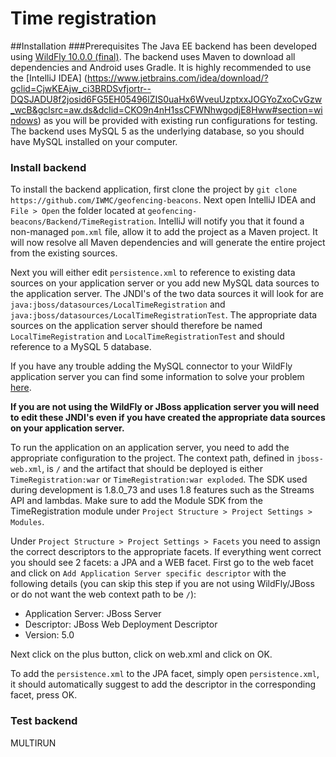 # Time registration
##Installation
###Prerequisites
The Java EE backend has been developed using [WildFly 10.0.0 (final)](http://wildfly.org/downloads/). The backend uses Maven to download all dependencies and Android uses Gradle. It is highly recommended to use the [IntelliJ IDEA]
(https://www.jetbrains.com/idea/download/?gclid=CjwKEAjw_ci3BRDSvfjortr--DQSJADU8f2josid6FG5EH05496lZIS0uaHx6WveuUzptxxJOGYoZxoCvGzw_wcB&gclsrc=aw.ds&dclid=CKO9n4nH1ssCFWNhwgodjE8Hww#section=windows) as you will be provided with existing run configurations for testing. The backend uses MySQL 5 as the underlying database, so you should have MySQL installed on your computer.

### Install backend
To install the backend application, first clone the project by `git clone https://github.com/IWMC/geofencing-beacons`.
Next open IntelliJ IDEA and `File > Open` the folder located at `geofencing-beacons/Backend/TimeRegistration`. IntelliJ will notify you that it found a non-managed `pom.xml` file, allow it to add the project as a Maven project. It will now resolve all Maven dependencies and will generate the entire project from the existing sources.

Next you will either edit `persistence.xml` to reference to existing data sources on your application server or you add new MySQL data sources to the application server. The JNDI's of the two data sources it will look for are `java:jboss/datasources/LocalTimeRegistration` and `java:jboss/datasources/LocalTimeRegistrationTest`. The appropriate data sources on the application server should therefore be named `LocalTimeRegistration` and `LocalTimeRegistrationTest` and should reference to a MySQL 5 database.

If you have any trouble adding the MySQL connector to your WildFly application server you can find some information to solve your problem
[here](http://wildfly.org/news/2014/02/06/GlassFish-to-WildFly-migration/).

**If you are not using the WildFly or JBoss application server you will need to edit these JNDI's even if you have created the appropriate data sources on your application server.**

To run the application on an application server, you need to add the appropriate configuration to the project. The context path, defined in `jboss-web.xml`, is `/` and the artifact that should be deployed is either `TimeRegistration:war` or `TimeRegistration:war exploded`.
The SDK used during development is 1.8.0_73 and uses 1.8 features such as the Streams API and lambdas. Make sure to add the Module SDK from the TimeRegistration module under `Project Structure > Project Settings > Modules`.

Under `Project Structure > Project Settings > Facets` you need to assign the correct descriptors to the appropriate facets. If everything went correct you should see 2 facets: a JPA and a WEB facet.
First go to the web facet and click on `Add Application Server specific descriptor` with the following details (you can skip this step if you are not using WildFly/JBoss or do not want the web context path to be `/`):
- Application Server: JBoss Server
- Descriptor: JBoss Web Deployment Descriptor
- Version: 5.0

Next click on the plus button, click on web.xml and click on OK.

To add the `persistence.xml` to the JPA facet, simply open `persistence.xml`, it should automatically suggest to add the descriptor in the corresponding facet, press OK.


### Test backend
MULTIRUN
